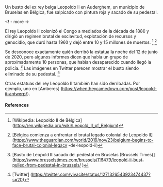 Un busto del ex rey belga Leopoldo II en Auderghem, un municipio de Bruselas en Bélgica, fue salpicado con pintura roja y sacado de su pedestal.

<! - more ->

El rey Leopoldo II colonizó el Congo a mediados de la década de 1880 y dirigió un régimen brutal de esclavitud, explotación de recursos y genocidio, que duró hasta 1960 y dejó entre 10 y 15 millones de muertos. [^ 1] [^ 2]

Se desconoce exactamente quién derribó la estatua la noche del 12 de junio de 2020, pero algunos informes dicen que había un grupo de aproximadamente 10 personas, que habían desaparecido cuando llegó la policía. [^ 3] Las imágenes en Twitter parecen mostrar el busto siendo eliminado de su pedestal. [^ 4]

Otras estatuas del rey Leopoldo II también han sido derribadas. Por ejemplo, uno en [Amberes] (https://whentheycamedown.com/post/leopold-ii-antwerp/).


#### References

[^ 1]: [Wikipedia: Leopoldo II de Bélgica] (https://en.wikipedia.org/wiki/Leopold_II_of_Belgium)

[^ 2]: [Bélgica comienza a enfrentar el brutal legado colonial de Leopoldo II] (https://www.theguardian.com/world/2019/nov/23/belgium-begins-to-face-brutal-colonial-legacy -de-leopold-ii)

[^ 3]: [Busto de Leopold II sacado del pedestal en Bruselas (Brussels Times)] (https://www.brusselstimes.com/brussels/116479/leopold-ii-bust-pulled-from-pedestal-in-brussels/ )

[^ 4]: [Twitter] (https://twitter.com/vivacite/status/1271326543923474437?s=20)
